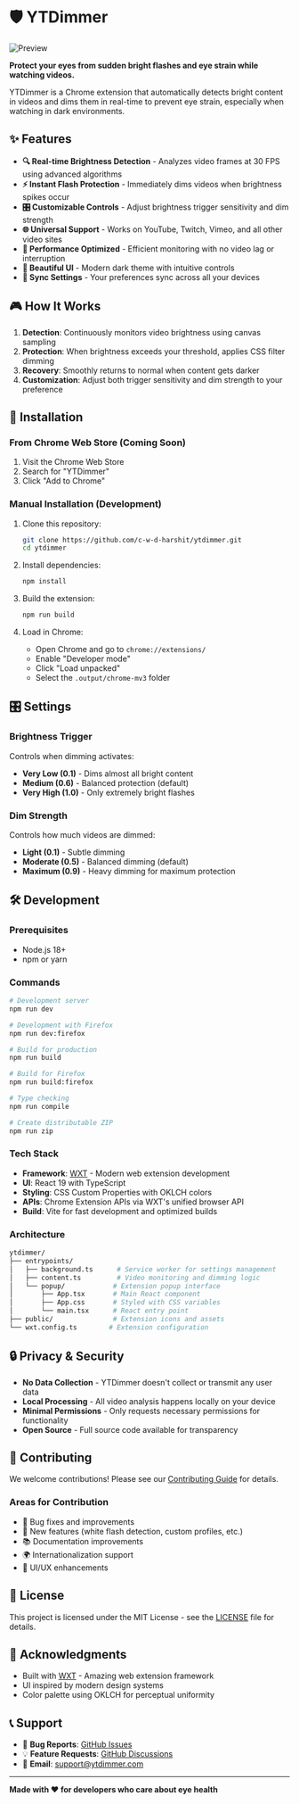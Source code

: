 # 🛡️ YTDimmer

![Preview](public/preview.gif)

**Protect your eyes from sudden bright flashes and eye strain while watching videos.**

YTDimmer is a Chrome extension that automatically detects bright content in videos and dims them in real-time to prevent eye strain, especially when watching in dark environments.

## ✨ Features

- **🔍 Real-time Brightness Detection** - Analyzes video frames at 30 FPS using advanced algorithms
- **⚡ Instant Flash Protection** - Immediately dims videos when brightness spikes occur
- **🎛️ Customizable Controls** - Adjust brightness trigger sensitivity and dim strength
- **🌐 Universal Support** - Works on YouTube, Twitch, Vimeo, and all other video sites
- **🎯 Performance Optimized** - Efficient monitoring with no video lag or interruption
- **🎨 Beautiful UI** - Modern dark theme with intuitive controls
- **💾 Sync Settings** - Your preferences sync across all your devices

## 🎮 How It Works

1. **Detection**: Continuously monitors video brightness using canvas sampling
2. **Protection**: When brightness exceeds your threshold, applies CSS filter dimming
3. **Recovery**: Smoothly returns to normal when content gets darker
4. **Customization**: Adjust both trigger sensitivity and dim strength to your preference

## 🚀 Installation

### From Chrome Web Store (Coming Soon)

1. Visit the Chrome Web Store
2. Search for "YTDimmer"
3. Click "Add to Chrome"

### Manual Installation (Development)

1. Clone this repository:

   ```bash
   git clone https://github.com/c-w-d-harshit/ytdimmer.git
   cd ytdimmer
   ```

2. Install dependencies:

   ```bash
   npm install
   ```

3. Build the extension:

   ```bash
   npm run build
   ```

4. Load in Chrome:
   - Open Chrome and go to `chrome://extensions/`
   - Enable "Developer mode"
   - Click "Load unpacked"
   - Select the `.output/chrome-mv3` folder

## 🎛️ Settings

### Brightness Trigger

Controls when dimming activates:

- **Very Low (0.1)** - Dims almost all bright content
- **Medium (0.6)** - Balanced protection (default)
- **Very High (1.0)** - Only extremely bright flashes

### Dim Strength

Controls how much videos are dimmed:

- **Light (0.1)** - Subtle dimming
- **Moderate (0.5)** - Balanced dimming (default)
- **Maximum (0.9)** - Heavy dimming for maximum protection

## 🛠️ Development

### Prerequisites

- Node.js 18+
- npm or yarn

### Commands

```bash
# Development server
npm run dev

# Development with Firefox
npm run dev:firefox

# Build for production
npm run build

# Build for Firefox
npm run build:firefox

# Type checking
npm run compile

# Create distributable ZIP
npm run zip
```

### Tech Stack

- **Framework**: [WXT](https://wxt.dev) - Modern web extension development
- **UI**: React 19 with TypeScript
- **Styling**: CSS Custom Properties with OKLCH colors
- **APIs**: Chrome Extension APIs via WXT's unified browser API
- **Build**: Vite for fast development and optimized builds

### Architecture

```bash
ytdimmer/
├── entrypoints/
│   ├── background.ts      # Service worker for settings management
│   ├── content.ts         # Video monitoring and dimming logic
│   └── popup/            # Extension popup interface
│       ├── App.tsx       # Main React component
│       ├── App.css       # Styled with CSS variables
│       └── main.tsx      # React entry point
├── public/               # Extension icons and assets
└── wxt.config.ts        # Extension configuration
```

## 🔒 Privacy & Security

- **No Data Collection** - YTDimmer doesn't collect or transmit any user data
- **Local Processing** - All video analysis happens locally on your device
- **Minimal Permissions** - Only requests necessary permissions for functionality
- **Open Source** - Full source code available for transparency

## 🤝 Contributing

We welcome contributions! Please see our [Contributing Guide](CONTRIBUTING.md) for details.

### Areas for Contribution

- 🐛 Bug fixes and improvements
- 🌟 New features (white flash detection, custom profiles, etc.)
- 📚 Documentation improvements
- 🌍 Internationalization support
- 🎨 UI/UX enhancements

## 📝 License

This project is licensed under the MIT License - see the [LICENSE](LICENSE) file for details.

## 🙏 Acknowledgments

- Built with [WXT](https://wxt.dev) - Amazing web extension framework
- UI inspired by modern design systems
- Color palette using OKLCH for perceptual uniformity

## 📞 Support

- 🐛 **Bug Reports**: [GitHub Issues](https://github.com/c-w-d-harshit/ytdimmer/issues)
- 💡 **Feature Requests**: [GitHub Discussions](https://github.com/c-w-d-harshit/ytdimmer/discussions)
- 📧 **Email**: <support@ytdimmer.com>

---

**Made with ❤️ for developers who care about eye health**
